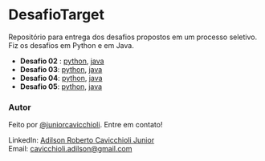 # DesafioTarget

Repositório para entrega dos desafios propostos em um processo seletivo.
Fiz os desafios em Python e em Java.

- **Desafio 02** : [python](https://github.com/juniorcavicchioli/DesafioTarget/blob/main/Desafio%202.py),
                    [java](https://github.com/juniorcavicchioli/DesafioTarget/blob/main/DesafioTarget/src/main/Desafio02.java)
- **Desafio 03**: [python](https://github.com/juniorcavicchioli/DesafioTarget/blob/main/Desafio%203.py),
                  [java](https://github.com/juniorcavicchioli/DesafioTarget/blob/main/DesafioTarget/src/main/Desafio03.java)
- **Desafio 04**: [python](https://github.com/juniorcavicchioli/DesafioTarget/blob/main/Desafio%204.py),
                  [java](https://github.com/juniorcavicchioli/DesafioTarget/blob/main/DesafioTarget/src/main/Desafio04.java)
- **Desafio 05**: [python](https://github.com/juniorcavicchioli/DesafioTarget/blob/main/Desafio%205.py),
                  [java](https://github.com/juniorcavicchioli/DesafioTarget/blob/main/DesafioTarget/src/main/Desafio05.java)

### Autor
Feito por [@juniorcavicchioli](https://github.com/juniorcavicchioli?tab=repositories). Entre em contato!

LinkedIn: [Adilson Roberto Cavicchioli Junior](https://www.linkedin.com/in/adilson-roberto-cavicchioli-junior-6816b7192?lipi=urn%3Ali%3Apage%3Ad_flagship3_profile_view_base_contact_details%3BIpMh5bVEQOi82%2FRHJ6oxkg%3D%3D) <br>
Email: [cavicchioli.adilson@gmail.com](mailto:cavicchioli.adilson@gmail.com)

